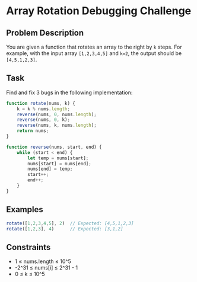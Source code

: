# Array Rotation Debugging Challenge

## Problem Description
You are given a function that rotates an array to the right by `k` steps. For example, with the input array `[1,2,3,4,5]` and `k=2`, the output should be `[4,5,1,2,3]`.

## Task
Find and fix 3 bugs in the following implementation:

```javascript
function rotate(nums, k) {
    k = k % nums.length;
    reverse(nums, 0, nums.length);
    reverse(nums, 0, k);
    reverse(nums, k, nums.length);
    return nums;
}

function reverse(nums, start, end) {
    while (start < end) {
        let temp = nums[start];
        nums[start] = nums[end];
        nums[end] = temp;
        start++;
        end++;
    }
}
```

## Examples
```javascript
rotate([1,2,3,4,5], 2)  // Expected: [4,5,1,2,3]
rotate([1,2,3], 4)      // Expected: [3,1,2]
```

## Constraints
- 1 ≤ nums.length ≤ 10^5
- -2^31 ≤ nums[i] ≤ 2^31 - 1
- 0 ≤ k ≤ 10^5
